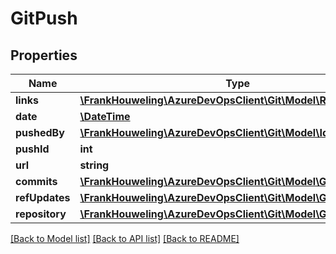 # GitPush

## Properties
Name | Type | Description | Notes
------------ | ------------- | ------------- | -------------
**links** | [**\FrankHouweling\AzureDevOpsClient\Git\Model\ReferenceLinks**](ReferenceLinks.md) |  | [optional] 
**date** | [**\DateTime**](\DateTime.md) |  | [optional] 
**pushedBy** | [**\FrankHouweling\AzureDevOpsClient\Git\Model\IdentityRef**](IdentityRef.md) |  | [optional] 
**pushId** | **int** |  | [optional] 
**url** | **string** |  | [optional] 
**commits** | [**\FrankHouweling\AzureDevOpsClient\Git\Model\GitCommitRef[]**](GitCommitRef.md) |  | [optional] 
**refUpdates** | [**\FrankHouweling\AzureDevOpsClient\Git\Model\GitRefUpdate[]**](GitRefUpdate.md) |  | [optional] 
**repository** | [**\FrankHouweling\AzureDevOpsClient\Git\Model\GitRepository**](GitRepository.md) |  | [optional] 

[[Back to Model list]](../README.md#documentation-for-models) [[Back to API list]](../README.md#documentation-for-api-endpoints) [[Back to README]](../README.md)


